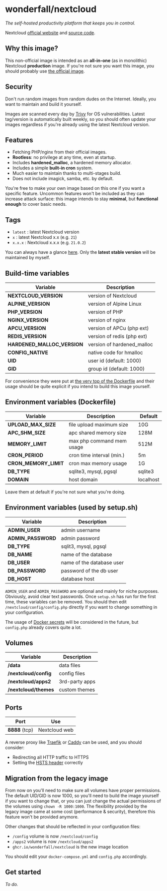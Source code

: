 # wonderfall/nextcloud
*The self-hosted productivity platform that keeps you in control.*

Nextcloud [official website](https://nextcloud.com/) and [source code](https://github.com/nextcloud).

## Why this image?
This non-official image is intended as an **all-in-one** (as in monolithic) Nextcloud **production** image. If you're not sure you want this image, you should probably use [the official image](https://hub.docker.com/r/nextcloud).

## Security
Don't run random images from random dudes on the Internet. Ideally, you want to maintain and build it yourself.

Images are scanned every day by [Trivy](https://github.com/aquasecurity/trivy) for OS vulnerabilities. Latest tag/version is automatically built weekly, so you should often update your images regardless if you're already using the latest Nextcloud version.

## Features
- Fetching PHP/nginx from their official images.
- **Rootless**: no privilege at any time, even at startup.
- Includes **hardened_malloc**, a hardened memory allocator.
- Includes a simple **built-in cron** system.
- Much easier to maintain thanks to multi-stages build.
- Does not include imagick, samba, etc. by default.

You're free to make your own image based on this one if you want a specific feature. Uncommon features won't be included as they can increase attack surface: this image intends to stay **minimal**, but **functional enough** to cover basic needs.

## Tags
- `latest` : latest Nextcloud version
- `x` : latest Nextcloud x.x (e.g. `21`)
- `x.x.x` : Nextcloud x.x.x (e.g. `21.0.2`)

You can always have a glance [here](https://github.com/users/Wonderfall/packages/container/package/nextcloud).
Only the **latest stable version** will be maintained by myself.

## Build-time variables
|          Variable           |         Description        |
| --------------------------- | -------------------------- |
| **NEXTCLOUD_VERSION**       | version of Nextcloud       |
| **ALPINE_VERSION**          | version of Alpine Linux    |
| **PHP_VERSION**             | version of PHP             |
| **NGINX_VERSION**           | version of nginx           |
| **APCU_VERSION**            | version of APCu (php ext)  |
| **REDIS_VERSION**           | version of redis (php ext) |
| **HARDENED_MALLOC_VERSION** | version of hardened_malloc |
| **CONFIG_NATIVE**           | native code for hmalloc    |
| **UID**                     | user id (default: 1000)    |
| **GID**                     | group id (default: 1000)   |

For convenience they were put at [the very top of the Dockerfile](https://github.com/Wonderfall/docker-nextcloud/blob/main/Dockerfile#L1-L13) and their usage should be quite explicit if you intend to build this image yourself.

## Environment variables (Dockerfile)

|          Variable         |         Description         |       Default      |
| ------------------------- | --------------------------- | ------------------ |
|     **UPLOAD_MAX_SIZE**   | file upload maximum size    |         10G        |
|      **APC_SHM_SIZE**     | apc shared memory size      |         128M       |
|      **MEMORY_LIMIT**     | max php command mem usage   |         512M       |
|       **CRON_PERIOD**     | cron time interval (min.)   |         5m         |
|   **CRON_MEMORY_LIMIT**   | cron max memory usage       |         1G         |
|         **DB_TYPE**       | sqlite3, mysql, pgsql       |       sqlite3      |
|         **DOMAIN**        | host domain                 |       localhost    |

Leave them at default if you're not sure what you're doing.

## Environment variables (used by setup.sh)

|          Variable         |         Description         |
| ------------------------- | --------------------------- |
|        **ADMIN_USER**     | admin username              |
|      **ADMIN_PASSWORD**   | admin password              |
|         **DB_TYPE**       | sqlit3, mysql, pgsql        |
|         **DB_NAME**       | name of the database        |
|         **DB_USER**       | name of the database user   |
|       **DB_PASSWORD**     | password of the db user     |
|         **DB_HOST**       | database host               |

`ADMIN_USER` and `ADMIN_PASSWORD` are optional and mainly for niche purposes. Obviously, avoid clear text passwords. Once `setup.sh` has run for the first time, these variables can be removed. You should then edit `/nextcloud/config/config.php` directly if you want to change something in your configuration.

The usage of [Docker secrets](https://docs.docker.com/engine/swarm/secrets/) will be considered in the future, but `config.php` already covers quite a lot.

## Volumes
|          Variable            |         Description        |
| -------------------------    | -------------------------- |
| **/data**                    |         data files         |
| **/nextcloud/config**        |        config files        |
| **/nextcloud/apps2**         |       3rd-party apps       |
| **/nextcloud/themes**        |        custom themes       |

## Ports
|              Port            |            Use             |
| -------------------------    | -------------------------- |
| **8888** (tcp)               |       Nextcloud web        |


A reverse proxy like [Traefik](https://doc.traefik.io/traefik/) or [Caddy](https://caddyserver.com/) can be used, and you should consider:
- Redirecting all HTTP traffic to HTTPS
- Setting the [HSTS header](https://developer.mozilla.org/en-US/docs/Web/HTTP/Headers/Strict-Transport-Security) correctly

## Migration from the legacy image
From now on you'll need to make sure all volumes have proper permissions. The default UID/GID is now 1000, so you'll need to build the image yourself if you want to change that, or you can just change the actual permissions of the volumes using `chown -R 1000:1000`. The flexibility provided by the legacy image came at some cost (performance & security), therefore this feature won't be provided anymore.

Other changes that should be reflected in your configuration files:
- `/config` volume is now `/nextcloud/config`
- `/apps2` volume is now `/nextcloud/apps2`
- `ghcr.io/wonderfall/nextcloud` is the new image location

You should edit your `docker-compose.yml` and `config.php` accordingly.

## Get started
*To do.*
